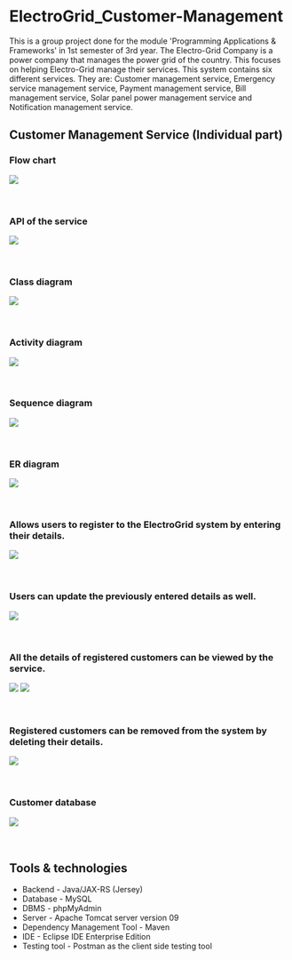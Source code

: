 # ElectroGrid_Customer-Management
This is a group project done for the module 'Programming Applications & Frameworks' in 1st semester of 3rd year. The Electro-Grid Company is a power company that manages the power grid of the country. This focuses on helping Electro-Grid manage their services. This system contains six different services. They are: Customer management service, Emergency service management service, Payment management service, Bill management service, Solar panel 
power management service and Notification management service.

## Customer Management Service (Individual part)

### Flow chart
![](images/CustomerManagement_FlowChart.png)
<br/><br/><br/>

### API of the service
![](images/CustomerManagement_API.png)
<br/><br/><br/>

### Class diagram
![](images/CustomerManagement_ClassDiagram.png)
<br/><br/><br/>

### Activity diagram
![](images/CustomerManagement_ActivityDiagram.png)
<br/><br/><br/>

### Sequence diagram
![](images/CustomerManagement_SequenceDiagram.png)
<br/><br/><br/>

### ER diagram
![](images/CustomerManagement_ERDiagram.png)
<br/><br/><br/>

### Allows users to register to the ElectroGrid system by entering their details.
![](images/POST.png)
<br/><br/><br/>

### Users can update the previously entered details as well.
![](images/PUT.png)
<br/><br/><br/>

### All the details of registered customers can be viewed by the service.
![](images/GET.png)
![](images/Eclipse.png)
<br/><br/><br/>

### Registered customers can be removed from the system by deleting their details.
![](images/DEL.png)
<br/><br/><br/>

### Customer database
![](images/DB.png)
<br/><br/><br/>


## Tools & technologies
- Backend - Java/JAX-RS (Jersey)
- Database - MySQL
- DBMS - phpMyAdmin
- Server - Apache Tomcat server version 09
- Dependency Management Tool - Maven
- IDE - Eclipse IDE Enterprise Edition
- Testing tool - Postman as the client side testing tool

